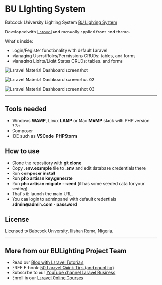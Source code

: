 # BU LIghting System

Babcock University Lighting System [BU Lighting System](https://https://app.bulightingsystem.com)

Developed with [Laravel](https://laravel.io) and manually applied front-end theme.

What's inside:

- Login/Register functionality with default Laravel 
- Managing Users/Roles/Permissions CRUDs: tables, and forms
- Managing Lights/Light Status CRUDs: tables, and forms

![Laravel Material Dashboard screenshot](https://laraveldaily.com/wp-content/uploads/2019/09/Screen-Shot-2019-09-20-at-1.03.22-PM.png)

![Laravel Material Dashboard screenshot 02](https://laraveldaily.com/wp-content/uploads/2019/09/Screen-Shot-2019-09-20-at-1.03.41-PM.png)

![Laravel Material Dashboard screenshot 03](https://laraveldaily.com/wp-content/uploads/2019/09/Screen-Shot-2019-09-20-at-1.03.53-PM.png)


---

## Tools needed

- Windows __WAMP__, Linux __LAMP__ or Mac __MAMP__ stack with PHP version 7.3+
- Composer
- IDE such as __VSCode__, __PHPStorm__


## How to use

- Clone the repository with __git clone__
- Copy __.env.example__ file to __.env__ and edit database credentials there
- Run __composer install__
- Run __php artisan key:generate__
- Run __php artisan migrate --seed__ (it has some seeded data for your testing)
- That's it: launch the main URL. 
- You can login to adminpanel with default credentials __admin@admin.com__ - __password__

## License

Licensed to Babcock University, Ilishan Remo, Nigeria.

---

## More from our BULighting Project Team

- Read our [Blog with Laravel Tutorials](https://laraveldaily.com)
- FREE E-book: [50 Laravel Quick Tips (and counting)](https://laraveldaily.com/free-e-book-40-laravel-quick-tips-and-counting/)
- Subscribe to our [YouTube channel Laravel Business](https://www.youtube.com/channel/UCTuplgOBi6tJIlesIboymGA)
- Enroll in our [Laravel Online Courses](https://laraveldaily.teachable.com/)
